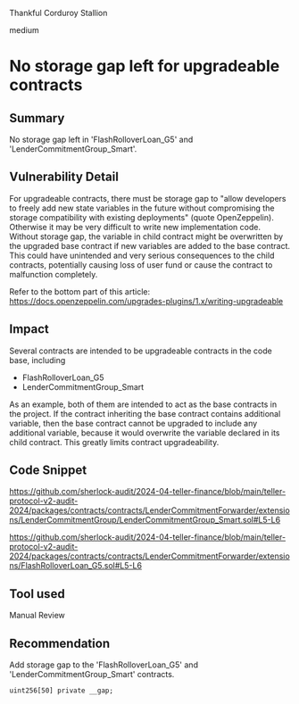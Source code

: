 Thankful Corduroy Stallion

medium

# No storage gap left for upgradeable contracts

## Summary
No storage gap left in 'FlashRolloverLoan_G5' and 'LenderCommitmentGroup_Smart'.
## Vulnerability Detail
For upgradeable contracts, there must be storage gap to "allow developers to freely add new state variables in the future without compromising the storage compatibility with existing deployments" (quote OpenZeppelin). Otherwise it may be very difficult to write new implementation code. Without storage gap, the variable in child contract might be overwritten by the upgraded base contract if new variables are added to the base contract. This could have unintended and very serious consequences to the child contracts, potentially causing loss of user fund or cause the contract to malfunction completely.

Refer to the bottom part of this article: https://docs.openzeppelin.com/upgrades-plugins/1.x/writing-upgradeable
## Impact
Several contracts are intended to be upgradeable contracts in the code base, including

 -   FlashRolloverLoan_G5
 -   LenderCommitmentGroup_Smart

As an example, both of them are intended to act as the base contracts in the project. If the contract inheriting the base contract contains additional variable, then the base contract cannot be upgraded to include any additional variable, because it would overwrite the variable declared in its child contract. This greatly limits contract upgradeability.
## Code Snippet
https://github.com/sherlock-audit/2024-04-teller-finance/blob/main/teller-protocol-v2-audit-2024/packages/contracts/contracts/LenderCommitmentForwarder/extensions/LenderCommitmentGroup/LenderCommitmentGroup_Smart.sol#L5-L6

https://github.com/sherlock-audit/2024-04-teller-finance/blob/main/teller-protocol-v2-audit-2024/packages/contracts/contracts/LenderCommitmentForwarder/extensions/FlashRolloverLoan_G5.sol#L5-L6
## Tool used

Manual Review

## Recommendation
Add storage gap to the  'FlashRolloverLoan_G5' and 'LenderCommitmentGroup_Smart' contracts.
```solidity
uint256[50] private __gap;
```
